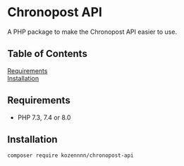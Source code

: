 # Chronopost API

A PHP package to make the Chronopost API easier to use.

## Table of Contents

[Requirements](#requirements)  
[Installation](#installation)

## Requirements

* PHP 7.3, 7.4 or 8.0

## Installation

```
composer require kozennnn/chronopost-api
```